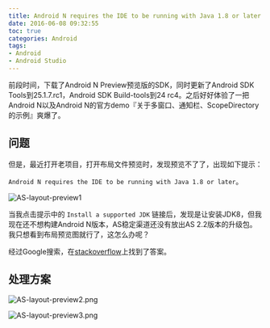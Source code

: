 ```yaml
---
title: Android N requires the IDE to be running with Java 1.8 or later
date: 2016-06-08 09:32:55
toc: true
categories: Android
tags:
- Android
- Android Studio
---
```


前段时间，下载了Android N Preview预览版的SDK，同时更新了Android SDK Tools到25.1.7.rc1，Android SDK Build-tools到24 rc4。之后好好体验了一把Android N以及Android N的官方demo『关于多窗口、通知栏、ScopeDirectory的示例』爽爆了。

## 问题

但是，最近打开老项目，打开布局文件预览时，发现预览不了了，出现如下提示： 

`Android N requires the IDE to be running with Java 1.8 or later`。

![AS-layout-preview1](http://img.iaquam.com/image/AS-layout-preview1.png)

当我点击提示中的 `Install a supported JDK` 链接后，发现是让安装JDK8，但我现在还不想构建Android N版本，AS稳定渠道还没有放出AS 2.2版本的升级包。我只想看到布局预览图就行了，这怎么办呢？

经过Google搜索，在[stackoverflow](https://stackoverflow.com/questions/35928580/android-n-requires-the-ide-to-be-running-with-java-1-8-or-later/35952099#35952099?newreg=70e51539b2cb4637ac632f12ab9c49a4)上找到了答案。

## 处理方案

![AS-layout-preview2.png](http://img.iaquam.com/image/AS-layout-preview2.png)

![AS-layout-preview3.png](http://img.iaquam.com/image/AS-layout-preview3.png)